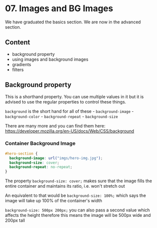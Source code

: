 # 07. Images and BG Images 

We have graduated the basics section. We are now in the advanced section. 

## Content 

- background property 
- using images and background images 
- gradients 
- filters 

## Background property 

This is a shorthand property. You can use multiple values in it but it is advised to use 
the regular properties to control these things. 

`background` is the short hand for all of these 
	- `background-image`
	- `background-color`
	- `background-repeat`
	- `background-size`
	
There are many more and you can find them here: https://developer.mozilla.org/en-US/docs/Web/CSS/background

### Container Background Image 

```css
#hero-section {
  background-image: url("imgs/hero-img.jpg");
  background-size: cover;
  background-repeat: no-repeat;
}
```

The property `background-size: cover;` makes sure that the image fills the entire container and maintains its ratio, i.e. won't stretch out 

An equivalent to that would be `background-size: 100%;` which says the image will take up 100% of the container's width 

`background-size: 500px 200px;` you can also pass a second value which affects the height therefore this means the image will be 500px wide and 200px tall 



